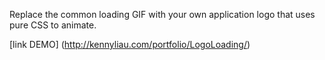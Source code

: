 Replace the common loading GIF with your own application logo that uses pure CSS to animate.

[link DEMO] (http://kennyliau.com/portfolio/LogoLoading/)
